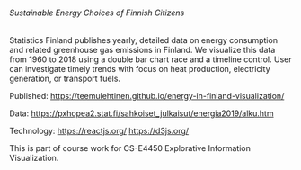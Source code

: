 ###### Sustainable Energy Choices of Finnish Citizens

Statistics Finland publishes yearly, detailed data on energy consumption and related greenhouse gas emissions in Finland. We visualize this data from 1960 to 2018 using a double bar chart race and a timeline control. User can investigate timely trends with focus on heat production, electricity generation, or transport fuels.

Published:
https://teemulehtinen.github.io/energy-in-finland-visualization/

Data:
https://pxhopea2.stat.fi/sahkoiset_julkaisut/energia2019/alku.htm

Technology:
https://reactjs.org/
https://d3js.org/

This is part of course work for CS-E4450 Explorative Information Visualization.

